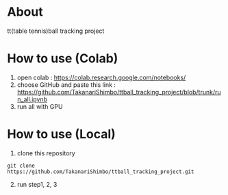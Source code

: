 # About
tt(table tennis)ball tracking project

# How to use (Colab)
1. open colab : https://colab.research.google.com/notebooks/
1. choose GitHub and paste this link : https://github.com/TakanariShimbo/ttball_tracking_project/blob/trunk/run_all.ipynb
1. run all with GPU

# How to use (Local)
1. clone this repository
```
git clone https://github.com/TakanariShimbo/ttball_tracking_project.git
```
2. run step1, 2, 3